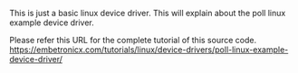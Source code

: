 This is just a basic linux device driver. This will explain about the poll linux example device driver.

Please refer this URL for the complete tutorial of this source code.
https://embetronicx.com/tutorials/linux/device-drivers/poll-linux-example-device-driver/